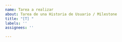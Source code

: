 ```yaml
---
name: Tarea a realizar
about: Tarea de una Historia de Usuario / Milestone
title: "[T] "
labels: ''
assignees: ''

---
```



